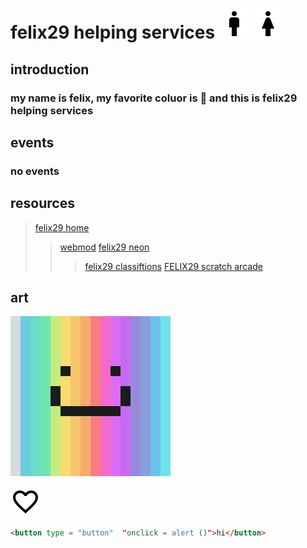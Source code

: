 # felix29 helping services ![male](/outline_man_black_24dp.png) ![female](/outline_woman_black_24dp.png)
## introduction
### my name is felix, my favorite coluor is 🔵 and this is felix29 helping services
## events
### no events
## **resources**
>[felix29 home](https://sites.google.com/view/felix29/home)
>>[webmod](https://dinosaur23.github.io/webmod)
>>[felix29 neon](https://sites.google.com/view/felix29/neon)
>>>[felix29 classiftions](https://drive.google.com/file/d/1isNwBvb5IDdSbobvAq9wTbvSw40F25uC/view?usp=sharing)
[FELIX29 scratch arcade](https://scratch.mit.edu/studios/30149284)

## art
![logo](/2021-12-10_16.38.31.png)

![favorite](/outline_favorite_border_black_24dp.png)
```html
<button type = "button"  "onclick = alert ()">hi</button>
```
